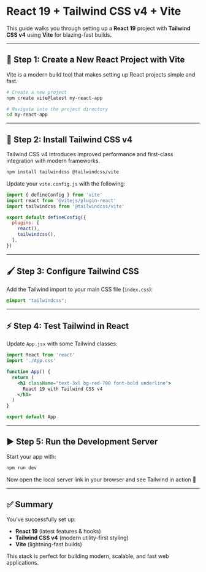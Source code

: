 # React 19 + Tailwind CSS v4 + Vite

This guide walks you through setting up a **React 19** project with **Tailwind CSS v4** using **Vite** for blazing-fast builds.

---

## 🚀 Step 1: Create a New React Project with Vite

Vite is a modern build tool that makes setting up React projects simple and fast.

```bash
# Create a new project
npm create vite@latest my-react-app

# Navigate into the project directory
cd my-react-app
```

---

## 🎨 Step 2: Install Tailwind CSS v4

Tailwind CSS v4 introduces improved performance and first-class integration with modern frameworks.

```bash
npm install tailwindcss @tailwindcss/vite
```

Update your `vite.config.js` with the following:

```javascript
import { defineConfig } from 'vite'
import react from '@vitejs/plugin-react'
import tailwindcss from '@tailwindcss/vite'

export default defineConfig({
  plugins: [
    react(),
    tailwindcss(),
  ],
})
```

---

## 🖌 Step 3: Configure Tailwind CSS

Add the Tailwind import to your main CSS file (`index.css`):

```css
@import "tailwindcss";
```

---

## ⚡ Step 4: Test Tailwind in React

Update `App.jsx` with some Tailwind classes:

```jsx
import React from 'react'
import './App.css'

function App() {
  return (
    <h1 className="text-3xl bg-red-700 font-bold underline">
      React 19 with Tailwind CSS v4
    </h1>
  )
}

export default App
```

---

## ▶️ Step 5: Run the Development Server

Start your app with:

```bash
npm run dev
```

Now open the local server link in your browser and see Tailwind in action 🎉

---

## ✅ Summary

You’ve successfully set up:
- **React 19** (latest features & hooks)
- **Tailwind CSS v4** (modern utility-first styling)
- **Vite** (lightning-fast builds)

This stack is perfect for building modern, scalable, and fast web applications.
